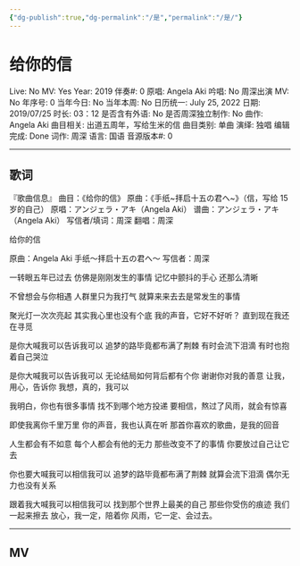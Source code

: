 ```yaml
---
{"dg-publish":true,"dg-permalink":"/是","permalink":"/是/"}
---
```



# 给你的信

Live: No
MV: Yes
Year: 2019
伴奏#: 0
原唱: Angela Aki
吟唱: No
周深出演 MV: No
年序号: 0
当年今日: No
当年本周: No
日历统一: July 25, 2022
日期: 2019/07/25
时长: 03：12
是否含有外语: No
是否周深独立制作: No
曲作: Angela Aki
曲目相关: 出道五周年，写给生米的信
曲目类别: 单曲
演绎: 独唱
编辑完成: Done
词作: 周深
语言: 国语
音源版本#: 0

---

## 歌词

『歌曲信息』
曲目：《给你的信》
原曲：《手纸~拝启十五の君へ~》（信，写给 15 岁的自己）
原唱：アンジェラ・アキ（Angela Aki）
谱曲：アンジェラ・アキ（Angela Aki）
写信者/填词：周深
翻唱：周深

给你的信

原曲：Angela Aki
手纸～拝启十五の君へ～
写信者：周深

一转眼五年已过去
仿佛是刚刚发生的事情
记忆中颤抖的手心 还那么清晰

不曾想会与你相遇
人群里只为我打气
就算来来去去是常发生的事情

聚光灯一次次亮起
其实我心里也没有个底
我的声音，它好不好听？
直到现在我还在寻觅

是你大喊我可以告诉我可以
追梦的路毕竟都布满了荆棘
有时会流下泪滴
有时也抱着自己哭泣

是你大喊我可以告诉我可以
无论结局如何背后都有个你
谢谢你对我的善意
让我，用心，告诉你
我想，真的，我可以

我明白，你也有很多事情
找不到哪个地方投递
要相信，熬过了风雨，就会有惊喜

即使我离你千里万里
你的声音，我也认真在听
那首你喜欢的歌曲，是我的回音

人生都会有不如意
每个人都会有他的无力
那些改变不了的事情
你要放过自己让它去

你也要大喊我可以相信我可以
追梦的路毕竟都布满了荆棘
就算会流下泪滴
偶尔无力也没有关系

跟着我大喊我可以相信我可以
找到那个世界上最美的自己
那些你受伤的痕迹
我们一起来擦去
放心，我一定，陪着你
风雨，它一定、会过去。

---

## MV
